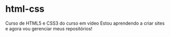 # html-css
 Curso de HTML5 e CSS3 do curso em vídeo
 Estou aprendendo a criar sites e agora vou gerenciar meus repositórios!
